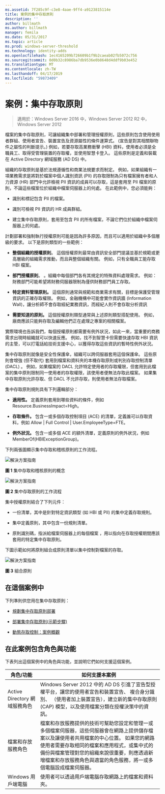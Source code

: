 ```yaml
---
ms.assetid: 7f285c9f-c3e8-4aae-9ff4-a9123815114e
title: 案例的集中存取原則
description: ''
author: billmath
ms.author: billmath
manager: femila
ms.date: 05/31/2017
ms.topic: article
ms.prod: windows-server-threshold
ms.technology: identity-adds
ms.openlocfilehash: 1ec4165209b726609b1f9b2caeab02fb5072c756
ms.sourcegitcommit: 0d0b32c8986ba7db9536e0b8648d4ddf9b03e452
ms.translationtype: MT
ms.contentlocale: zh-TW
ms.lasthandoff: 04/17/2019
ms.locfileid: "59873409"
---
```

# <a name="scenario-central-access-policy"></a>案例：集中存取原則

>適用於：Windows Server 2016 中，Windows Server 2012 R2 中，Windows Server 2012

檔案的集中存取原則，可讓組織集中部署和管理授權原則，這些原則包含使用使用者群組、使用者宣告、裝置宣告及資源屬性的條件運算式。 (宣告是對其相關聯物件之屬性的判斷提示。) 例如，若要存取高業務衝擊 (HBI) 資料，使用者必須是全職員工、取得受管理裝置的存取權，並使用智慧卡登入。 這些原則是定義和裝載在 Active Directory 網域服務 (AD DS) 中。  
  
組織的存取原則是基於法規遵循性和商業法規要求而制定。 例如，如果組織有一項業務需求是將對於檔案中個人識別資訊 (PII) 的存取限制為只有檔案擁有者和人力資源 (HR) 部門中允許檢視 PII 資訊的成員可以存取，這是套用至 PII 檔案的原則，不論這些檔案位於組織中檔案伺服器上的何處。 在此範例中，您必須能夠：  
  
-   識別和標記包含 PII 的檔案。  
  
-   識別可檢視 PII 資訊的 HR 成員群組。  
  
-   建立集中存取原則，套用至包含 PII 的所有檔案，不論它們位於組織中檔案伺服器上的何處。  
  
計劃部署和強制執行授權原則可能是因為許多原因，而且可以適用於組織中多個層級的要求。 以下是原則類型的一些範例：  
  
-   **整個組織的授權原則**。 這個授權原則最常由資訊安全部門提議並基於規範或更高層級的組織需求推動，而且與整個組織有關。 例如，只有全職員工能存取 HBI 檔案。  
  
-   **部門授權原則**。 。組織中每個部門各有其規定的特殊資料處理需求。 例如：財務部門可能希望將財務伺服器限制為僅供財務部門員工存取。  
  
-   **特定資料管理原則。** 這個原則通常與規範和商業需求有關，目標是保護受管理資訊的正確存取權限。 例如，金融機構中可能會實作資訊牆 (Information Wall)，讓分析師不會存取經紀業務資訊，而經紀人則不會存取分析資訊  
  
-   **需要知道的原則。** 這個授權原則類型通常與上述原則類型搭配使用。 例如，廠商應該只能夠存取及編輯他們正在處理之專案的相關檔案。  
  
實際環境也告訴我們，每個授權原則都需要有例外狀況，如此一來，當重要的商務需求出現時組織就可以快速反應。 例如，找不到智慧卡但需要快速存取 HBI 資訊的主管，可以打電話給技術支援中心，以獲得存取這些資訊的暫時性例外狀況。  
  
集中存取原則就像是安全性保護傘，組織可以跨伺服器套用這個保護傘。 這些原則會增強 (但不取代) 套用到檔案和資料夾的本機存取原則或判別存取控制清單 (DACL) 。 例如，如果檔案的 DACL 允許特定使用者的存取權限，但套用到此檔案的集中原則限制同一使用者的存取權限，該使用者便無法存取此檔案。 如果集中存取原則允許存取、但 DACL 不允許存取，則使用者無法存取檔案。  
  
集中存取原則規則具有下列邏輯部分：  
  
-   **適用性。** 定義原則套用到哪些資料的條件，例如 Resource.BusinessImpact=High。  
  
-   **存取條件。** 包含一或多個存取控制項目 (ACE) 的清單，定義誰可以存取資料，例如 Allow | Full Control | User.EmployeeType=FTE。  
  
-   **例外狀況。** 包含一或多個 ACE 的額外清單，定義原則的例外狀況，例如 MemberOf(HBIExceptionGroup)。  
  
下列兩張圖顯示集中存取和稽核原則的工作流程。  
  
![解決方案指南](media/Scenario--Central-Access-Policy/DynamicAccessControl_RevGuide.JPG)  
  
**圖 1** 集中存取和稽核原則的概念  
  
![解決方案指南](media/Scenario--Central-Access-Policy/DynamicAccessControl_RevGuide_2.JPG)  
  
**圖 2** 集中存取原則的工作流程  
  
集中授權原則結合了下列元件：  
  
-   一份清單，其中是針對特定資訊類型 (如 HBI 或 PII) 的集中定義存取規則。  
  
-   集中定義原則，其中包含一份規則清單。  
  
-   原則識別碼，指派給檔案伺服器上的每個檔案 ，用以指向在存取授權期間應該套用的特定集中存取原則。  
  
下圖示範如何將原則組合成原則清單以集中控制對檔案的存取。  
  
![解決方案指南](media/Scenario--Central-Access-Policy/DynamicAccessControl_RevGuide3.JPG)  
  
**圖 3** 組合原則  
  
## <a name="in-this-scenario"></a>在這個案例中  
下列準則供您用在集中存取原則：  
  
-   [規劃集中存取原則部署](assetId:///0311a76d-d66c-4ddb-ade6-af586a2ad82f)  
  
-   [部署集中存取原則&#40;示範步驟&#41;](Deploy-a-Central-Access-Policy--Demonstration-Steps-.md)  
  
-   [動態存取控制：案例概觀](Dynamic-Access-Control--Scenario-Overview.md)  
  
## <a name="BKMK_NEW"></a>在此案例包含角色與功能  
下表列出這個案例中的角色與功能，並說明它們如何支援這個案例。  
  
|角色/功能|如何支援本案例|  
|-----------------|---------------------------------|  
|Active Directory 網域服務角色|Windows Server 2012 中的 AD DS 引進了宣告型授權平台，讓您的使用者宣告和裝置宣告、 複合身分識別、 （使用者加上裝置宣告），建立新的集中存取原則 (CAP) 模型，以及使用檔案分類在授權決策中的資訊。|  
|檔案和存放服務角色|檔案和存放服務提供的技術可幫助您設定和管理一或多個檔案伺服器，這些伺服器會在網路上提供儲存檔案以及讓使用者共用檔案的中心位置。 如果您的網路使用者需要存取相同的檔案和應用程式，或集中式的備份與檔案管理對您的組織來說很重要，則應透過新增檔案和存放服務角色與適當的角色服務，將一或多個電腦設成檔案伺服器。|  
|Windows 用戶端電腦|使用者可以透過用戶端電腦存取網路上的檔案和資料夾。|  
  


